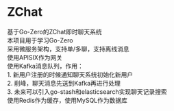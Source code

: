 <h1>ZChat</h1>
基于Go-Zero的ZChat即时聊天系统<br>
本项目用于学习Go-Zero<br>
采用微服务架构，支持单/多聊，支持离线消息<br>
使用APISIX作为网关<br>
使用Kafka消息队列，作用：<br>
1. 新用户注册的时候通知聊天系统初始化新用户<br>
2. 削峰，聊天消息先送到Kafka再进行处理<br>
3. 未来可以引入go-stash和elasticsearch实现聊天记录搜索<br>
使用Redis作为缓存，使用MySQL作为数据库<br>
